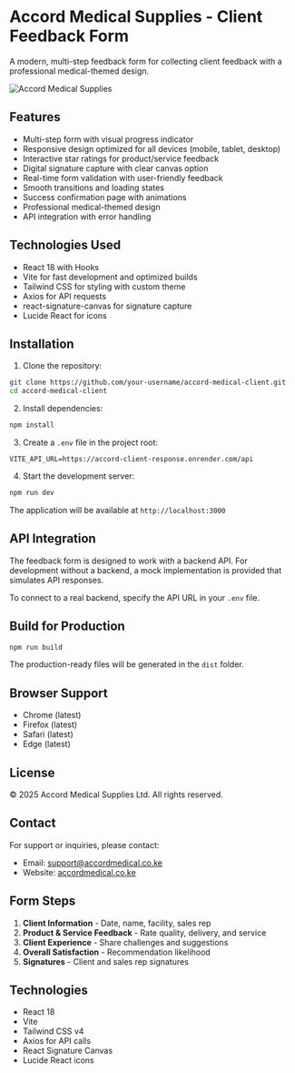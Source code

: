 # Accord Medical Supplies - Client Feedback Form

A modern, multi-step feedback form for collecting client feedback with a professional medical-themed design.

![Accord Medical Supplies](/public/logo.svg)

## Features

- Multi-step form with visual progress indicator
- Responsive design optimized for all devices (mobile, tablet, desktop)
- Interactive star ratings for product/service feedback
- Digital signature capture with clear canvas option
- Real-time form validation with user-friendly feedback
- Smooth transitions and loading states
- Success confirmation page with animations
- Professional medical-themed design
- API integration with error handling

## Technologies Used

- React 18 with Hooks
- Vite for fast development and optimized builds
- Tailwind CSS for styling with custom theme
- Axios for API requests
- react-signature-canvas for signature capture
- Lucide React for icons

## Installation

1. Clone the repository:
```bash
git clone https://github.com/your-username/accord-medical-client.git
cd accord-medical-client
```

2. Install dependencies:
```bash
npm install
```

3. Create a `.env` file in the project root:
```
VITE_API_URL=https://accord-client-response.onrender.com/api
```

4. Start the development server:
```bash
npm run dev
```

The application will be available at `http://localhost:3000`

## API Integration

The feedback form is designed to work with a backend API. For development without a backend, a mock implementation is provided that simulates API responses.

To connect to a real backend, specify the API URL in your `.env` file.

## Build for Production

```bash
npm run build
```

The production-ready files will be generated in the `dist` folder.

## Browser Support

- Chrome (latest)
- Firefox (latest)
- Safari (latest)
- Edge (latest)

## License

© 2025 Accord Medical Supplies Ltd. All rights reserved.

## Contact

For support or inquiries, please contact:
- Email: support@accordmedical.co.ke
- Website: [accordmedical.co.ke](https://accordmedical.co.ke)

## Form Steps

1. **Client Information** - Date, name, facility, sales rep
2. **Product & Service Feedback** - Rate quality, delivery, and service
3. **Client Experience** - Share challenges and suggestions
4. **Overall Satisfaction** - Recommendation likelihood
5. **Signatures** - Client and sales rep signatures

## Technologies

- React 18
- Vite
- Tailwind CSS v4
- Axios for API calls
- React Signature Canvas
- Lucide React icons
